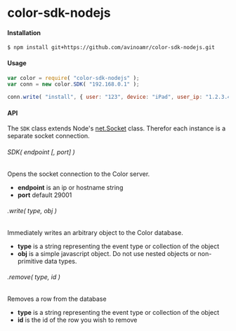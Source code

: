 # color-sdk-nodejs

#### Installation

```
$ npm install git+https://github.com/avinoamr/color-sdk-nodejs.git
```

#### Usage

```javascript
var color = require( "color-sdk-nodejs" );
var conn = new color.SDK( "192.168.0.1" );

conn.write( "install", { user: "123", device: "iPad", user_ip: "1.2.3.4" } )

```

#### API

The `SDK` class extends Node's [net.Socket](http://nodejs.org/api/net.html#net_class_net_socket) class. Therefor each instance is a separate socket connection.

###### SDK( endpoint [, port] )

Opens the socket connection to the Color server. 

* **endpoint** is an ip or hostname string
* **port** default 29001

###### .write( type, obj )

Immediately writes an arbitrary object to the Color database. 

* **type** is a string representing the event type or collection of the object
* **obj** is a simple javascript object. Do not use nested objects or non-primitive data types.


###### .remove( type, id )

Removes a row from the database

* **type** is a string representing the event type or collection of the object
* **id** is the id of the row you wish to remove

